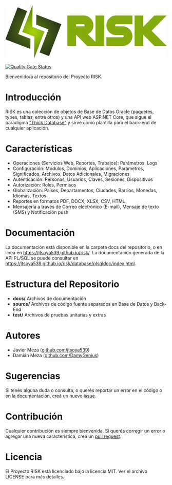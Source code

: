 ![RISK](docs/logo/logo.png)

[![Quality Gate Status](https://sonarcloud.io/api/project_badges/measure?project=jtsoya539_risk&metric=alert_status)](https://sonarcloud.io/dashboard?id=jtsoya539_risk)

Bienvenido/a al repositorio del Proyecto RISK.

# Introducción
RISK es una colección de objetos de Base de Datos Oracle (paquetes, types, tablas, entre otros) y una API web ASP.NET Core, que sigue el paradigma ["Thick Database"](https://www.oracle.com/a/tech/docs/why-use-plsql-whitepaper-10.pdf) y sirve como plantilla para el back-end de cualquier aplicación.

# Características
* Operaciones (Servicios Web, Reportes, Trabajos): Parámetros, Logs
* Configuración: Módulos, Dominios, Aplicaciones, Parámetros, Significados, Archivos, Datos Adicionales, Migraciones
* Autenticación: Personas, Usuarios, Claves, Sesiones, Dispositivos
* Autorización: Roles, Permisos
* Globalización: Países, Departamentos, Ciudades, Barrios, Monedas, Idiomas, Textos
* Reportes en formatos PDF, DOCX, XLSX, CSV, HTML
* Mensajería a través de Correo electrónico (E-mail), Mensaje de texto (SMS) y Notificación push

# Documentación
La documentación está disponible en la carpeta docs del repositorio, o en línea en https://jtsoya539.github.io/risk/. La documentación generada de la API PL/SQL se puede consultar en https://jtsoya539.github.io/risk/database/plsqldoc/index.html.

# Estructura del Repositorio
* **docs/** Archivos de documentación
* **source/** Archivos de código fuente separados en Base de Datos y Back-End
* **test/** Archivos de pruebas unitarias y extras

# Autores
* Javier Meza ([github.com/jtsoya539](https://github.com/jtsoya539))
* Damián Meza ([github.com/DamyGenius](https://github.com/DamyGenius))

# Sugerencias
Si tenés alguna duda o consulta, o querés reportar un error en el código o en la documentación, creá un nuevo [issue](https://github.com/jtsoya539/risk/issues).

# Contribución
Cualquier contribución es siempre bienvenida. Si querés corregir un error o agregar una nueva característica, creá un [pull request](https://github.com/jtsoya539/risk/pulls).

# Licencia
El Proyecto RISK está licenciado bajo la licencia MIT. Ver el archivo LICENSE para más detalles.